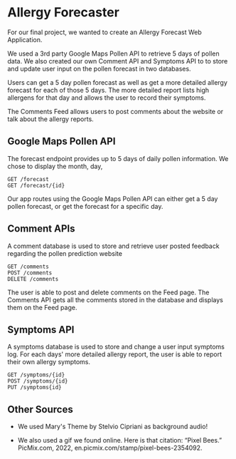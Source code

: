 # Allergy Forecaster

For our final project, we wanted to create an Allergy Forecast Web Application. 

We used a 3rd party Google Maps Pollen API to retrieve 5 days of pollen data.
We also created our own Comment API and Symptoms API to to store and update user input on the pollen forecast in two databases.

Users can get a 5 day pollen forecast as well as get a more detailed allergy forecast for each of those 5 days. The more detailed report lists high allergens for that day and allows the user to record their symptoms.

The Comments Feed allows users to post comments about the website or talk about the allergy reports.

## Google Maps Pollen API
The forecast endpoint provides up to 5 days of daily pollen information. We chose to display the month, day,

    GET /forecast
    GET /forecast/{id}

Our app routes using the Google Maps Pollen API can either get a 5 day pollen forecast, or get the forecast for a specific day.
    

## Comment APIs
A comment database is used to store and retrieve user posted feedback regarding the pollen prediction website

    GET /comments
    POST /comments
    DELETE /comments

The user is able to post and delete comments on the Feed page. The Comments API gets all the comments stored in the database and displays them on the Feed page.


## Symptoms API
A symptoms database is used to store and change a user input symptoms log. For each days' more detailed allergy report, the user is able to report their own allergy symptoms.

    GET /symptoms/{id}
    POST /symptoms/{id}
    PUT /symptoms{id}


## Other Sources
* We used Mary's Theme by Stelvio Cipriani as background audio!

* We also used a gif we found online. Here is that citation:
“Pixel Bees.” PicMix.com, 2022, en.picmix.com/stamp/pixel-bees-2354092.